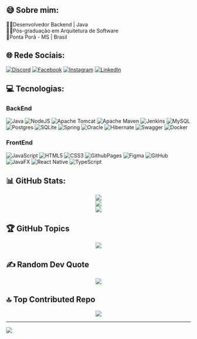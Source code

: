 ## 😅 Sobre mim:
👨‍💻Desenvolvedor Backend | Java  
🧑‍🎓Pós-graduação em Arquitetura de Software  
📍Ponta Porã - MS | Brasil  

## 🌐 Rede Sociais:
[![Discord](https://img.shields.io/badge/Discord-%237289DA.svg?logo=discord&logoColor=white)](https://discord.gg/luanto) [![Facebook](https://img.shields.io/badge/Facebook-%231877F2.svg?logo=Facebook&logoColor=white)](https://facebook.com/Luan.Tomiozzo05) [![Instagram](https://img.shields.io/badge/Instagram-%23E4405F.svg?logo=Instagram&logoColor=white)](https://instagram.com/luan.tomiozzo) [![LinkedIn](https://img.shields.io/badge/LinkedIn-%230077B5.svg?logo=linkedin&logoColor=white)](https://linkedin.com/in/luan-pedro-tomiozzo) 

## 💻 Tecnologias:

### BackEnd
![Java](https://img.shields.io/badge/java-%23ED8B00.svg?style=for-the-badge&logo=openjdk&logoColor=white) 
![NodeJS](https://img.shields.io/badge/node.js-6DA55F?style=for-the-badge&logo=node.js&logoColor=white) 
![Apache Tomcat](https://img.shields.io/badge/apache%20tomcat-%23F8DC75.svg?style=for-the-badge&logo=apache-tomcat&logoColor=black) 
![Apache Maven](https://img.shields.io/badge/Apache%20Maven-C71A36?style=for-the-badge&logo=Apache%20Maven&logoColor=white) 
![Jenkins](https://img.shields.io/badge/jenkins-%232C5263.svg?style=for-the-badge&logo=jenkins&logoColor=white) 
![MySQL](https://img.shields.io/badge/mysql-4479A1.svg?style=for-the-badge&logo=mysql&logoColor=white) 
![Postgres](https://img.shields.io/badge/postgres-%23316192.svg?style=for-the-badge&logo=postgresql&logoColor=white) 
![SQLite](https://img.shields.io/badge/sqlite-%2307405e.svg?style=for-the-badge&logo=sqlite&logoColor=white) 
![Spring](https://img.shields.io/badge/spring-%236DB33F.svg?style=for-the-badge&logo=spring&logoColor=white) 
![Oracle](https://img.shields.io/badge/Oracle-F80000?style=for-the-badge&logo=oracle&logoColor=white) 
![Hibernate](https://img.shields.io/badge/Hibernate-59666C?style=for-the-badge&logo=Hibernate&logoColor=white) 
![Swagger](https://img.shields.io/badge/-Swagger-%23Clojure?style=for-the-badge&logo=swagger&logoColor=white) 
![Docker](https://img.shields.io/badge/docker-%230db7ed.svg?style=for-the-badge&logo=docker&logoColor=white)

### FrontEnd
![JavaScript](https://img.shields.io/badge/javascript-%23323330.svg?style=for-the-badge&logo=javascript&logoColor=%23F7DF1E) 
![HTML5](https://img.shields.io/badge/html5-%23E34F26.svg?style=for-the-badge&logo=html5&logoColor=white) 
![CSS3](https://img.shields.io/badge/css3-%231572B6.svg?style=for-the-badge&logo=css3&logoColor=white) 
![GithubPages](https://img.shields.io/badge/github%20pages-121013?style=for-the-badge&logo=github&logoColor=white) 
![Figma](https://img.shields.io/badge/figma-%23F24E1E.svg?style=for-the-badge&logo=figma&logoColor=white) 
![GitHub](https://img.shields.io/badge/github-%23121011.svg?style=for-the-badge&logo=github&logoColor=white) 
![JavaFX](https://img.shields.io/badge/javafx-%23FF0000.svg?style=for-the-badge&logo=javafx&logoColor=white) 
![React Native](https://img.shields.io/badge/react_native-%2320232a.svg?style=for-the-badge&logo=react&logoColor=%2361DAFB) 
![TypeScript](https://img.shields.io/badge/typescript-%23007ACC.svg?style=for-the-badge&logo=typescript&logoColor=white)

## 📊 GitHub Stats:
<p align="center">
  <img src="https://github-readme-stats.vercel.app/api?username=luan-tomiozzo&theme=radical&hide_border=true&include_all_commits=true&count_private=true"/><br/>
  <img src="https://github-readme-streak-stats.herokuapp.com/?user=luan-tomiozzo&theme=radical&hide_border=true"/><br/>
  <img src="https://github-readme-stats.vercel.app/api/top-langs/?username=luan-tomiozzo&theme=radical&hide_border=true&include_all_commits=true&count_private=true&layout=compact"/>
</p>

## 🏆 GitHub Topics
<p align="center">
  <img src="https://github-profile-trophy.vercel.app/?username=luan-tomiozzo&theme=radical&no-frame=true&no-bg=true&margin-w=4"/>
</p>

## ✍️ Random Dev Quote
<p align="center">
  <img src="https://quotes-github-readme.vercel.app/api?type=horizontal&theme=radical"/>
</p>

## 🔝 Top Contributed Repo
<p align="center">
  <img src="https://github-contributor-stats.vercel.app/api?username=luan-tomiozzo&limit=5&theme=radical&&hide_border=true&combine_all_yearly_contributions=true"/>
</p>

---
[![](https://visitcount.itsvg.in/api?id=luan-tomiozzo&icon=0&color=3)](https://visitcount.itsvg.in)  

